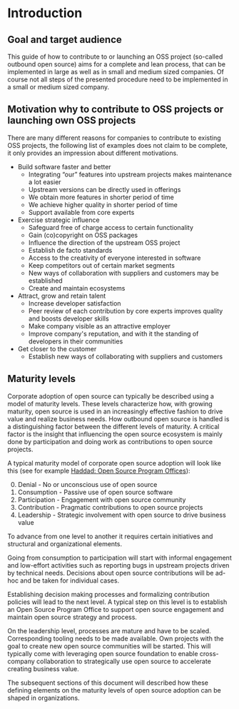 # Introduction

## Goal and target audience

This guide of how to contribute to or launching an OSS project (so-called outbound open source) aims for a complete and lean process, that can be implemented in large as well as in small and medium sized companies. Of course not all steps of the presented procedure need to be implemented in a small or medium sized company.

## Motivation why to contribute to OSS projects or launching own OSS projects

There are many different reasons for companies to contribute to existing OSS projects, the following list of examples does not claim to be complete, it only provides an impression about different motivations.
* Build software faster and better
  * Integrating “our” features into upstream projects makes maintenance a lot easier
  * Upstream versions can be directly used in offerings
  * We obtain more features in shorter period of time
  * We achieve higher quality in shorter period of time
  * Support available from core experts
* Exercise strategic influence
  * Safeguard free of charge access to certain functionality
  * Gain (co)copyright on OSS packages
  * Influence the direction of the upstream OSS project
  * Establish de facto standards
  * Access to the creativity of everyone interested in software
  * Keep competitors out of certain market segments
  * New ways of collaboration with suppliers and customers may be established
  * Create and maintain ecosystems
* Attract, grow and retain talent
  * Increase developer satisfaction
  * Peer review of each contribution by core experts improves quality and boosts developer skills
  * Make company visible as an attractive employer
  * Improve company's reputation, and with it the standing of developers in their communities
 * Get closer to the customer
    * Establish new ways of collaborating with suppliers and customers

## Maturity levels

Corporate adoption of open source can typically be described using a model of maturity levels. These levels characterize how, with growing maturity, open source is used in an increasingly effective fashion to drive value and realize business needs. How outbound open source is handled is a distinguishing factor between the different levels of maturity. A critical factor is the insight that influencing the open source ecosystem is mainly done by participation and doing work as contributions to open source projects.

A typical maturity model of corporate open source adoption will look like this (see for example [Haddad: Open Source Program Offices](https://www.linkedin.com/pulse/open-source-program-offices-primer-organizational-roles-haddad)):

0. Denial - No or unconscious use of open source
1. Consumption - Passive use of open source software
2. Participation - Engagement with open source community
3. Contribution - Pragmatic contributions to open source projects
4. Leadership - Strategic involvement with open source to drive business value

To advance from one level to another it requires certain initiatives and structural and organizational elements.

Going from consumption to participation will start with informal engagement and low-effort activities such as reporting bugs in upstream projects driven by technical needs. Decisions about open source contributions will be ad-hoc and be taken for individual cases.

Establishing decision making processes and formalizing contribution policies will lead to the next level. A typical step on this level is to establish an Open Source Program Office to support open source engagement and maintain open source strategy and process.

On the leadership level, processes are mature and have to be scaled. Corresponding tooling needs to be made available. Own projects with the goal to create new open source communities will be started. This will typically come with leveraging open source foundation to enable cross-company collaboration to strategically use open source to accelerate creating business value.

The subsequent sections of this document will described how these defining elements on the maturity levels of open source adoption can be shaped in organizations.
